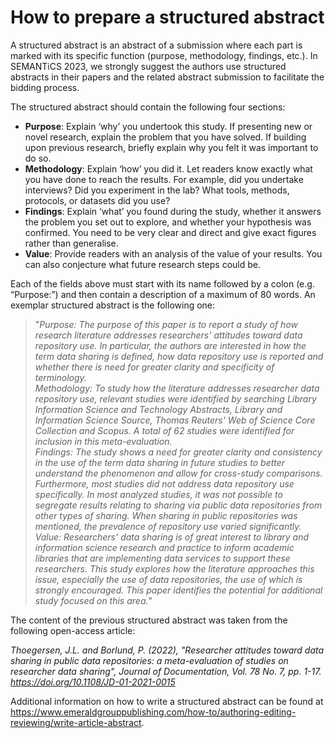 # How to prepare a structured abstract
A structured abstract is an abstract of a submission where each part is marked with its specific function (purpose, methodology, findings, etc.). In SEMANTiCS 2023, we strongly suggest the authors use structured abstracts in their papers and the related abstract submission to facilitate the bidding process.

The structured abstract should contain the following four sections:

* **Purpose**: Explain ‘why’ you undertook this study. If presenting new or novel research, explain the problem that you have solved. If building upon previous research, briefly explain why you felt it was important to do so.
* **Methodology**: Explain ‘how’ you did it. Let readers know exactly what you have done to reach the results. For example, did you undertake interviews? Did you experiment in the lab? What tools, methods, protocols, or datasets did you use?
* **Findings**: Explain ‘what’ you found during the study, whether it answers the problem you set out to explore, and whether your hypothesis was confirmed. You need to be very clear and direct and give exact figures rather than generalise.
* **Value**: Provide readers with an analysis of the value of your results. You can also conjecture what future research steps could be.

Each of the fields above must start with its name followed by a colon (e.g. “Purpose:”) and then contain a description of a maximum of 80 words. An exemplar structured abstract is the following one:

> "*Purpose: The purpose of this paper is to report a study of how research literature addresses researchers' attitudes toward data repository use. In particular, the authors are interested in how the term data sharing is defined, how data repository use is reported and whether there is need for greater clarity and specificity of terminology.*   
*Methodology: To study how the literature addresses researcher data repository use, relevant studies were identified by searching Library Information Science and Technology Abstracts, Library and Information Science Source, Thomas Reuters' Web of Science Core Collection and Scopus. A total of 62 studies were identified for inclusion in this meta-evaluation.*    
*Findings: The study shows a need for greater clarity and consistency in the use of the term data sharing in future studies to better understand the phenomenon and allow for cross-study comparisons. Furthermore, most studies did not address data repository use specifically. In most analyzed studies, it was not possible to segregate results relating to sharing via public data repositories from other types of sharing. When sharing in public repositories was mentioned, the prevalence of repository use varied significantly.*   
*Value: Researchers' data sharing is of great interest to library and information science research and practice to inform academic libraries that are implementing data services to support these researchers. This study explores how the literature approaches this issue, especially the use of data repositories, the use of which is strongly encouraged. This paper identifies the potential for additional study focused on this area.*"
  
The content of the previous structured abstract was taken from the following open-access article:  

*Thoegersen, J.L. and Borlund, P. (2022), "Researcher attitudes toward data sharing in public data repositories: a meta-evaluation of studies on researcher data sharing", Journal of Documentation, Vol. 78 No. 7, pp. 1-17. https://doi.org/10.1108/JD-01-2021-0015* 

Additional information on how to write a structured abstract can be found at  https://www.emeraldgrouppublishing.com/how-to/authoring-editing-reviewing/write-article-abstract.


